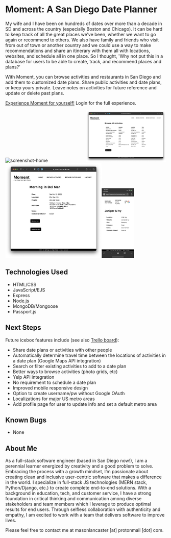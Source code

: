 # Moment: A San Diego Date Planner

My wife and I have been on hundreds of dates over more than a decade in SD and across the country (especially Boston and Chicago). It can be hard to keep track of all the great places we’ve been, whether we want to go again or recommend to others. We also have family and friends who visit from out of town or another country and we could use a way to make recommendations and share an itinerary with them all with locations, websites, and schedule all in one place. So I thought, 'Why not put this in a database for users to be able to create, track, and recommend places and plans?'

With Moment, you can browse activities and restaurants in San Diego and add them to customized date plans. Share public activities and date plans, or keep yours private. Leave notes on activities for future reference and update or delete past plans.

<a href = "https://moment-sd.vercel.app/" target="_blank">Experience Moment for yourself!</a> Login for the full experience.

<img style = "width: 50%; display: inline-block;" title="screenshot-home" alt ="screenshot-home" src="public/images/Screen Shot - home.png"><img style = "width: 50%; display: inline-block;"  title="screenshot-browse" alt ="screenshot-browse" src="public/images/Screen Shot - browse.png">
<img style = "width: 60%; display: inline-block;"  title="screenshot-show" alt ="screenshot-show" src="public/images/Screen Shot - show.png"><img style = "width: 20%; display: inline-block;"  title="screenshot-mobile" alt ="screenshot-mobile" src="public/images/Screen Shot - mobile.png">

## Technologies Used
- HTML/CSS
- JavaScript/EJS
- Express
- Node.js
- MongoDB/Mongoose
- Passport.js

## Next Steps

Future icebox features include (see also <a href = "https://trello.com/b/jHb4QlxB/moment-date-planner">Trello board</a>):
- Share date plans or activities with other people
- Automatically determine travel time between the locations of activities in a date plan (Google Maps API integration)
- Search or filter existing activities to add to a date plan
- Better ways to browse activities (photo grids, etc)
- Yelp API integration
- No requirement to schedule a date plan
- Improved mobile responsive design
- Option to create username/pw without Google OAuth
- Localizations for major US metro areas
- Add profile page for user to update info and set a default metro area


## Known Bugs
- None

## About Me

As a full-stack software engineer (based in San Diego now!), I am a perennial learner energized by creativity and a good problem to solve. Embracing the process with a growth mindset, I’m passionate about creating clean and inclusive user-centric software that makes a difference in the world. I specialize in full-stack JS technologies (MERN stack, Python/Django, etc.) to create complete end-to-end solutions. With a background in education, tech, and customer service, I have a strong foundation in critical thinking and communication among diverse stakeholders and team members which I leverage to produce optimal results for end users. Through selfless collaboration with authenticity and empathy, I am excited to work with a team that delivers software to improve lives.

Please feel free to contact me at masonlancaster [at] protonmail [dot] com.
